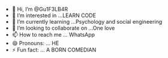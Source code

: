 - 👋 Hi, I’m @Gu1F3LB4R
- 👀 I’m interested in ...LEARN CODE
- 🌱 I’m currently learning ...Psychology and social engineering
- 💞️ I’m looking to collaborate on ...One love
- 📫 How to reach me ... WhatsApp
- 😄 Pronouns: ... HE
- ⚡ Fun fact: ... A BORN COMEDIAN

<!---
Gu1F3LB4R/Gu1F3LB4R is a ✨ special ✨ repository because its `README.md` (this file) appears on your GitHub profile.
You can click the Preview link to take a look at your changes.
--->
